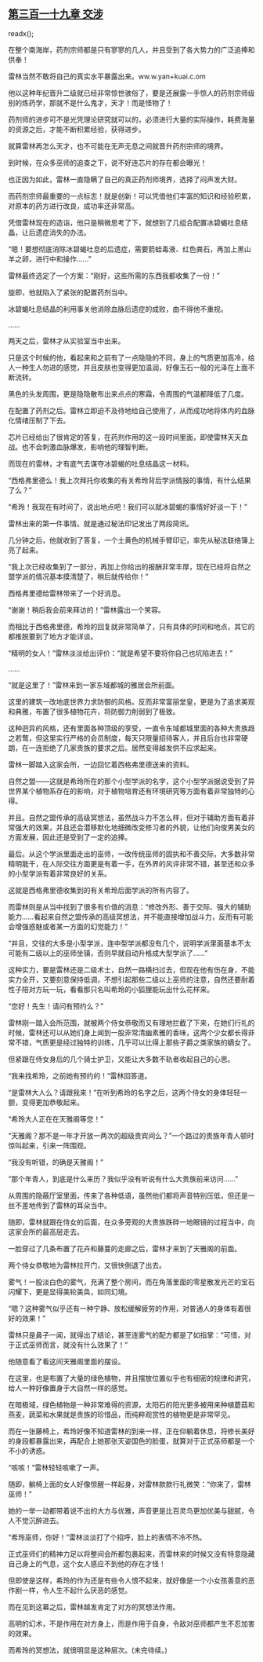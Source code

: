## [第三百一十九章 交涉](https://www.xxbiquge.com/11_11222/8864466.html)
readx();

  在整个南海岸，药剂宗师都是只有寥寥的几人，并且受到了各大势力的广泛追捧和供奉！

  雷林当然不敢将自己的真实水平暴露出来。ww.w.yan+kuai.c.om

  他以这种年纪晋升二级就已经非常惊世骇俗了，要是还展露一手惊人的药剂宗师级别的炼药学，那就不是什么鬼才，天才！而是怪物了！

  药剂师的进步可不是光凭理论研究就可以的，必须进行大量的实际操作，耗费海量的资源之后，才能不断积累经验，获得进步。

  就算雷林再怎么天才，也不可能在无声无息之间就晋升药剂宗师的境界。

  到时候，在众多巫师的追查之下，说不好连芯片的存在都会曝光！

  也正因为如此，雷林一直隐瞒了自己的真正药剂师境界，选择了闷声发大财。

  而药剂宗师最重要的一点标志！就是创新！可以凭借他们丰富的知识和经验积累，对原本的药方进行改良，成功率还非常高。

  凭借雷林现在的造诣，他只是稍微思考了下，就想到了几组合配置冰碧蝎吐息结晶，让后遗症消失的办法。

  “嗯！要想彻底消除冰碧蝎吐息的后遗症，需要箭蛙毒液、红色粪石，再加上黑山羊之卵，进行中和操作……”

  雷林最终选定了一个方案：“刚好，这些所需的东西我都收集了一份！”

  旋即，他就陷入了紧张的配置药剂当中。

  冰碧蝎吐息结晶的利用事关他消除血脉后遗症的成败，由不得他不重视。

  ……

  两天之后，雷林才从实验室当中出来。

  只是这个时候的他，看起来和之前有了一点隐隐的不同，身上的气质更加高冷，给人一种生人勿进的感觉，并且皮肤也变得更加温润，好像玉石一般的光泽在上面不断流转。

  黑色的头发周围，更是隐隐散布出来点点的寒霜，令周围的气温都降低了几度。

  在配置了药剂之后。雷林立即迫不及待地给自己使用了，从而成功地将体内的血脉化情绪压制了下去。

  芯片已经给出了很肯定的答复，在药剂作用的这一段时间里面，即使雷林天天血战。也不会刺激血脉爆发，影响他的理智判断。

  而现在的雷林，才有底气去谋夺冰碧蝎的吐息结晶这一材料。

  “西格弗里德么！我上次拜托你收集的有关希玲背后学派情报的事情，有什么结果了么？”

  “希玲！我现在有时间了，说出地点吧！我们可以就冰碧蝎的事情好好谈一下！”

  雷林出来的第一件事情。就是通过秘法印记发出了两段简讯。

  几分钟之后，他就收到了答复，一个土黄色的机械手臂印记，率先从秘法联络簿上亮了起来。

  “我上次已经收集到了一部分，再加上你给出的报酬非常丰厚，现在已经将自然之盟学派的情况基本摸清楚了，稍后就传给你！”

  西格弗里德给雷林带来了一个好消息。

  “谢谢！稍后我会前来拜访的！”雷林露出一个笑容。

  而相比于西格弗里德，希玲的回复就非常简单了，只有具体的时间和地点，其它的都推脱要到了地方才能详谈。

  “精明的女人！”雷林淡淡给出评价：“就是希望不要将你自己也坑陷进去！”

  ……

  “就是这里了！”雷林来到一家东域都城的雅居会所前面。

  这里的建筑一改地底世界力求防御的风格。反而非常富丽堂皇，更是为了追求美观和典雅，布置了很多植物花卉，将防御力削弱到了极致。

  这种迥异的风格，还有里面各种顶级的享受，一直令东域都城里面的各种大贵族趋之若鹜，但这里实行严格的会员制度，每天只限量招待客人，并且后台也非常硬朗，在一连拒绝了几家贵族的要求之后。居然变得越发供不应求起来。

  雷林一脚踏入这家会所，一边回忆着西格弗里德送来的资料。

  自然之盟——这就是希玲所在的那个小型学派的名字，这个小型学派据说受到了异世界某个植物系存在的影响，对于植物培育还有环境研究等方面有着非常独特的心得。

  并且。自然之盟传承的高级冥想法，虽然战斗力不怎么样，但对于辅助方面有着非常强大的效果，并且还会潜移默化地细微改变修习者的外貌，让他们向俊男美女的方面发展，因此还是受到了一定的追捧。

  最后。从这个学派里面走出的巫师，一改传统巫师的固执和不善交际，大多数非常精明能干，在人际交往方面更是有着一手，在外界的风评非常不错，甚至还和众多的小型学派有着非常良好的关系。

  这就是西格弗里德收集到的有关希玲后面学派的所有内容了。

  而雷林则是从当中找到了很多有价值的消息：“修改外形、善于交际、强大的辅助能力……看起来自然之盟传承的高级冥想法，并不能直接增加战斗力，反而有可能会增强惑魅或者某一方面的幻觉能力！”

  “并且，交往的大多是小型学派，连中型学派都没有几个，说明学派里面基本不太可能有二级以上的巫师坐镇，否则早就自动升格成大型学派了……”

  这种实力，要是雷林还是二级术士，自然一路横扫过去，但现在他有伤在身，不能实力全开，又要刻意保持低调，不想引起那些二级以上巫师的注意，自然还要耐着性子陪对方玩一玩，看看那只名叫希玲的小狐狸能玩出什么花样来。

  “您好！先生！请问有预约么？”

  雷林刚一踏入会所范围，就被两个侍女恭敬而又有理地拦截了下来，在她们行礼的时候，雷林还可以从她们身上闻到一股非常清幽素雅的香味，这两个少女都长得非常不错，气质更是经过独特的训练，几乎可以比得上那些子爵之类家族的嫡女了。

  但紧跟在侍女身后的几个骑士护卫，又能让大多数不轨者收起自己的心思。

  “我来找希玲，之前她有预约的！”雷林回答道。

  “是雷林大人么？请跟我来！”在听到希玲的名字之后，这两个侍女的身体轻轻一颤，变得更加恭敬起来。

  “希玲大人正在在天雅阁等您！”

  “天雅阁？那不是一年才开放一两次的超级贵宾间么？”一个路过的贵族年青人顿时惊叫起来，引来一阵围观。

  “我没有听错，的确是天雅阁！”

  “那个年青人，到底是什么来历？我似乎没有听说有什么大贵族前来访问……”

  从周围的隐蔽厅室里面，传来了各种低语，虽然他们都将声音特别压低，但还是一丝不差地传到了雷林的耳朵当中。

  随即，雷林就跟在侍女的后面，在众多旁观的大贵族跌碎一地眼镜的过程当中，向这家会所的最高层走去。

  一脸穿过了几条布置了花卉和藤蔓的走廊之后，雷林才来到了天雅阁的前面。

  两个侍女恭敬地为雷林拉开门，又很快倒退了出去。

  雾气！一股淡白色的雾气，充满了整个房间，而在角落里面的零星散发光芒的宝石闪耀下，更是显得美轮美奂，如同幻境。

  “嗯？这种雾气似乎还有一种宁静、放松缓解疲劳的作用，对普通人的身体有着很好的效果！”

  雷林只是鼻子一闻，就得出了结论，甚至连雾气的配方都是了如指掌：“可惜，对于正式巫师而言，就没有什么效果了！”

  他随意看了看这间天雅阁里面的摆设。

  在这里，也是布置了大量的绿色植物，并且摆放位置似乎也有细密的规律和讲究，给人一种好像置身于大自然一样的感觉。

  在暗极域，绿色植物是一种非常难得的资源，太阳石的阳光更多被用来种植蘑菇和燕麦，蔬菜和水果就是贵族的珍惜品，而纯粹观赏性的植物更是非常罕见。

  而在一张藤椅上，希玲好像不知道雷林的到来一样，正在仰躺着休息，将修长美好的身段都暴露出来，再配合上她那张天姿国色的脸蛋，就算对于正式巫师都是一个不小的诱惑。

  “咳咳！”雷林轻轻咳嗽了一声。

  随即，躺椅上面的女人好像惊醒一样起身，对雷林款款行礼微笑：“你来了，雷林巫师！”

  她的一举一动都带着说不出的大方与优雅，声音更是比百灵鸟更加优美与甜腻，令人不觉沉醉进去。

  “希玲巫师，你好！”雷林淡淡打了个招呼，脸上的表情不冷不热。

  正式巫师们的精神力足以将整间会所都包裹起来，而雷林来的时候又没有特意隐藏自己身上的气息，这个女人感应不到他的存在才怪！

  但即使是这样，希玲的作为还是有些令人恨不起来，就好像是一个小女孩善意的恶作剧一样，令人生不起什么厌恶的感觉。

  而在见到这幕之后，雷林越发肯定了对方的冥想法作用。

  高明的幻术，不是作用在对方身上，而是作用于自身，令敌对巫师都产生不忍加害的效果。

  而希玲的冥想法，就很明显是这种层次。(未完待续。)
